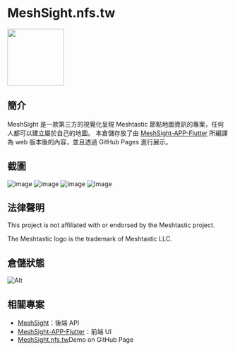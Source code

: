 # MeshSight.nfs.tw
<img src = "https://raw.githubusercontent.com/edwinyoo44/MeshSight-APP-Flutter/master/assets/images/app_icon.png" width = "128" />

## 簡介
MeshSight 是一款第三方的視覺化呈現 Meshtastic 節點地圖資訊的專案，任何人都可以建立屬於自己的地圖。
本倉儲存放了由 [MeshSight-APP-Flutter](https://github.com/edwinyoo44/MeshSight-APP-Flutter) 所編譯為 web 版本後的內容，並且透過 GitHub Pages 進行展示。

## 截圖
![image](https://raw.githubusercontent.com/edwinyoo44/MeshSight.nfs.tw/main/screenshot/e9e6cfae-6218-47ff-88b3-a8ac4446599d.png)
![image](https://raw.githubusercontent.com/edwinyoo44/MeshSight.nfs.tw/main/screenshot/7fa6d0a5-fb81-4287-9448-4e92ac5276e9.png)
![image](https://raw.githubusercontent.com/edwinyoo44/MeshSight.nfs.tw/main/screenshot/1330c676-1778-40ae-9609-8a06c84c89f1.png)
![image](https://raw.githubusercontent.com/edwinyoo44/MeshSight.nfs.tw/main/screenshot/a48b7ada-1628-4cf3-a994-361d14340d4a.png)

## 法律聲明
This project is not affiliated with or endorsed by the Meshtastic project.

The Meshtastic logo is the trademark of Meshtastic LLC.

## 倉儲狀態
![Alt](https://repobeats.axiom.co/api/embed/b75ea25328c4e9f1f37cd43065bade8198cef0af.svg "Repobeats analytics image")

## 相關專案
- [MeshSight](https://github.com/edwinyoo44/MeshSight)：後端 API  
- [MeshSight-APP-Flutter](https://github.com/edwinyoo44/MeshSight-APP-Flutter)：前端 UI  
- [MeshSight.nfs.tw](https://github.com/edwinyoo44/MeshSight.nfs.tw)Demo on GitHub Page    
